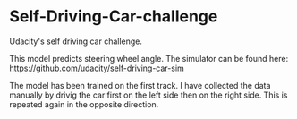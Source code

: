 # Self-Driving-Car-challenge
Udacity's self driving car challenge. 

This model predicts steering wheel angle. 
The simulator can be found here: https://github.com/udacity/self-driving-car-sim

The model has been trained on the first track. I have collected the data manually by drivig the car first on the left side then on the right side. This is repeated again in the opposite direction.

